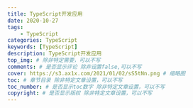 ```yaml
---
title: TypeScript开发应用
date: 2020-10-27
tags: 
    - TypeScript
categories: TypeScript
keywords: [TypeScript]
description: TypeScript开发应用
top_img: # 除非特定需要，可以不写
comments: # 是否显示评论 除非设置false,可以不写
cover: https://s3.ax1x.com/2021/01/02/sS5tNn.png # 缩略图
toc: # 章节目录 除非特定文章设置，可以不写
toc_number: # 是否显示toc数字 除非特定文章设置，可以不写
copyright: # 是否显示版权 除非特定文章设置，可以不写
---
```





<br>
<br>
<br>
